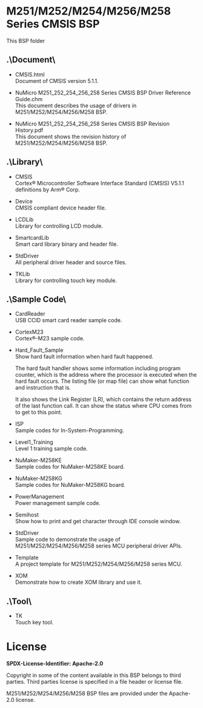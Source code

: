 # M251/M252/M254/M256/M258 Series CMSIS BSP

This BSP folder


## .\Document\

- CMSIS.html<br>
	Document of CMSIS version 5.1.1.

- NuMicro M251_252_254_256_258 Series CMSIS BSP Driver Reference Guide.chm<br>
	This document describes the usage of drivers in M251/M252/M254/M256/M258 BSP.

- NuMicro M251_252_254_256_258 Series CMSIS BSP Revision History.pdf<br>
	This document shows the revision history of M251/M252/M254/M256/M258 BSP.


## .\Library\

- CMSIS<br>
	Cortex® Microcontroller Software Interface Standard (CMSIS) V5.1.1 definitions by Arm® Corp.

- Device<br>
	CMSIS compliant device header file.

- LCDLib<br>
	Library for controlling LCD module.

- SmartcardLib<br>
	Smart card library binary and header file.

- StdDriver<br>
	All peripheral driver header and source files.

- TKLib<br>
	Library for controlling touch key module.


## .\Sample Code\

- CardReader<br>
	USB CCID smart card reader sample code.

- CortexM23<br>
	Cortex®-M23 sample code.

- Hard\_Fault\_Sample<br>
	Show hard fault information when hard fault happened.<p>
	The hard fault handler shows some information including program counter, which is the address where the processor is executed when the hard fault occurs. The listing file (or map file) can show what function and instruction that is.<p>
	It also shows the Link Register (LR), which contains the return address of the last function call. It can show the status where CPU comes from to get to this point.

- ISP<br>
	Sample codes for In-System-Programming.

- Level1_Training<br>
	Level 1 training sample code.

- NuMaker-M258KE<br>
	Sample codes for NuMaker-M258KE board.

- NuMaker-M258KG<br>
	Sample codes for NuMaker-M258KG board.

- PowerManagement<br>
	Power management sample code.

- Semihost<br>
	Show how to print and get character through IDE console window.

- StdDriver<br>
	Sample code to demonstrate the usage of M251/M252/M254/M256/M258 series MCU peripheral driver APIs.

- Template<br>
	A project template for M251/M252/M254/M256/M258 series MCU.

- XOM<br>
	Demonstrate how to create XOM library and use it.


## .\Tool\

- TK<br>
	Touch key tool.


# License

**SPDX-License-Identifier: Apache-2.0**

Copyright in some of the content available in this BSP belongs to third parties.
Third parties license is specified in a file header or license file.<p>
M251/M252/M254/M256/M258 BSP files are provided under the Apache-2.0 license.
